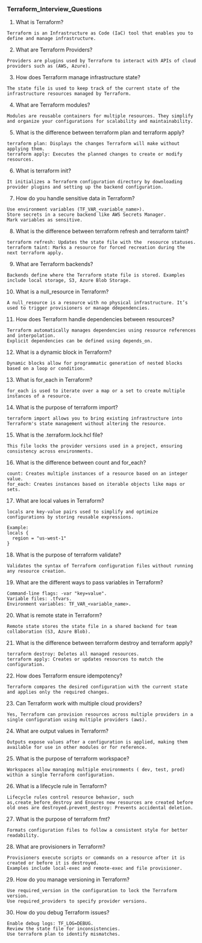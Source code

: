 ### Terraform_Interview_Questions

1. What is Terraform?
```
Terraform is an Infrastructure as Code (IaC) tool that enables you to define and manage infrastructure.
```
2. What are Terraform Providers?
```
Providers are plugins used by Terraform to interact with APIs of cloud providers such as (AWS, Azure).
```
3. How does Terraform manage infrastructure state?
```
The state file is used to keep track of the current state of the infrastructure resources managed by Terraform.
```
4. What are Terraform modules?
```
Modules are reusable containers for multiple resources. They simplify and organize your configurations for scalability and maintainability.
```
5. What is the difference between terraform plan and terraform apply?
```
terraform plan: Displays the changes Terraform will make without applying them.
terraform apply: Executes the planned changes to create or modify resources.
```
6. What is terraform init?
```
It initializes a Terraform configuration directory by downloading provider plugins and setting up the backend configuration.
````
7. How do you handle sensitive data in Terraform?
```
Use environment variables (TF_VAR_<variable_name>).
Store secrets in a secure backend like AWS Secrets Manager.
Mark variables as sensitive.
```

8. What is the difference between terraform refresh and terraform taint?
```
terraform refresh: Updates the state file with the  resource statuses.
terraform taint: Marks a resource for forced recreation during the next terraform apply.
```
9. What are Terraform backends?
```
Backends define where the Terraform state file is stored. Examples include local storage, S3, Azure Blob Storage.
```
10. What is a null_resource in Terraform?
```
A null_resource is a resource with no physical infrastructure. It’s used to trigger provisioners or manage ddependencies.
```
11. How does Terraform handle dependencies between resources?
```
Terraform automatically manages dependencies using resource references and interpolation.
Explicit dependencies can be defined using depends_on.
```
12. What is a dynamic block in Terraform?
```
Dynamic blocks allow for programmatic generation of nested blocks based on a loop or condition.
```
13. What is for_each in Terraform?
```
for_each is used to iterate over a map or a set to create multiple instances of a resource.
```
14. What is the purpose of terraform import?
```
terraform import allows you to bring existing infrastructure into
Terraform's state management without altering the resource.
```
15. What is the .terraform.lock.hcl file?
```
This file locks the provider versions used in a project, ensuring consistency across environments.
```
16. What is the difference between count and for_each?
```
count: Creates multiple instances of a resource based on an integer value.
for_each: Creates instances based on iterable objects like maps or sets.
```
17. What are local values in Terraform?
```
locals are key-value pairs used to simplify and optimize configurations by storing reusable expressions.
```
```
Example:
locals {
  region = "us-west-1"
}
```
18. What is the purpose of terraform validate?
```
Validates the syntax of Terraform configuration files without running any resource creation.
```
19. What are the different ways to pass variables in Terraform?
```
Command-line flags: -var "key=value".
Variable files: .tfvars.
Environment variables: TF_VAR_<variable_name>.
```
20. What is remote state in Terraform?
```
Remote state stores the state file in a shared backend for team collaboration (S3, Azure Blob).
```
21. What is the difference between terraform destroy and terraform apply?
```
terraform destroy: Deletes all managed resources.
terraform apply: Creates or updates resources to match the configuration.
```
22. How does Terraform ensure idempotency?
```
Terraform compares the desired configuration with the current state and applies only the required changes.
```
23. Can Terraform work with multiple cloud providers?
```
Yes, Terraform can provision resources across multiple providers in a single configuration using multiple providers (aws).
```
24. What are output values in Terraform?
```
Outputs expose values after a configuration is applied, making them available for use in other modules or for reference.
```
25. What is the purpose of terraform workspace?
```
Workspaces allow managing multiple environments ( dev, test, prod) within a single Terraform configuration.
```
26. What is a lifecycle rule in Terraform?
```
Lifecycle rules control resource behavior, such as,create_before_destroy and Ensures new resources are created before old ones are destroyed.prevent_destroy: Prevents accidental deletion.
```
27. What is the purpose of terraform fmt?
```
Formats configuration files to follow a consistent style for better readability.
```
28. What are provisioners in Terraform?
```
Provisioners execute scripts or commands on a resource after it is created or before it is destroyed.
Examples include local-exec and remote-exec and file provisioner.
```

29. How do you manage versioning in Terraform?
```
Use required_version in the configuration to lock the Terraform version.
Use required_providers to specify provider versions.
```
30. How do you debug Terraform issues?
```
Enable debug logs: TF_LOG=DEBUG.
Review the state file for inconsistencies.
Use terraform plan to identify mismatches.
```
